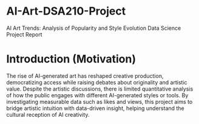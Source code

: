 # AI-Art-DSA210-Project
AI Art Trends: Analysis of Popularity and Style Evolution Data Science Project Report

# **Introduction (Motivation)**
The rise of AI-generated art has reshaped creative production, democratizing access while raising debates about originality and artistic value. Despite the artistic discussions, there is limited quantitative analysis of how the public engages with different AI-generated styles or tools.
By investigating measurable data such as likes and views, this project aims to bridge artistic intuition with data-driven insight, helping understand the cultural reception of AI creativity.
